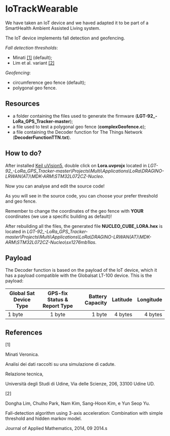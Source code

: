 # IoTrackWearable
We have taken an IoT device and we haved adapted it to be part of a SmartHealth Ambient Assisted Living system.

The IoT device implements fall detection and geofencing.

*Fall detection thresholds*:

- Minati [[1]](#1) (default);
- Lim et al. variant [[2]](#2)

*Geofencing*:

- circumference geo fence (default);
- polygonal geo fence.

## Resources
- a folder containing the files used to generate the firmware (**LGT-92_-LoRa_GPS_Tracker-master**);
- a file used to test a polygonal geo fence (**complexGeofence.c**);
- a file containing the Decoder function for The Things Network (**DecoderFunctionTTN.txt**).

## How to do?
After installed [Keil uVision5](http://www2.keil.com/mdk5/uvision/), double click on **Lora.uvprojx** located in *LGT-92_-LoRa_GPS_Tracker-master\Projects\Multi\Applications\LoRa\DRAGINO-LRWAN(AT)\MDK-ARM\STM32L072CZ-Nucleo*. 

Now you can analyse and edit the source code!

As you will see in the source code, you can choose your prefer threshold and geo fence. 

Remember to change the coordinates of the geo fence with **YOUR** coordinates (we use a specific building as default)!

After rebuilding all the files, the generated file **NUCLEO_CUBE_LORA.hex** is located in *LGT-92_-LoRa_GPS_Tracker-master\Projects\Multi\Applications\LoRa\DRAGINO-LRWAN(AT)\MDK-ARM\STM32L072CZ-Nucleo\sx1276mb1las*.

## Payload
The Decoder function is based on the payload of the IoT device, which it has a payload compatible with the Globalsat LT-100 device.
This is the payload:

| Global Sat Device Type|      GPS-fix Status \& Report Type|   Battery Capacity|Latitude|Longitude|
|-------------|:-------------:|-------:|------:| ------:|
| 1 byte |  1 byte | 1 byte |  4 bytes | 4 bytes |


## References
<a id="1">[1]</a> 

Minati Veronica. 

Analisi dei dati raccolti su una simulazione di cadute. 

Relazione tecnica,

Università degli Studi di Udine, Via delle Scienze, 206, 33100 Udine UD.

<a id="2">[2]</a> 

Dongha Lim, Chulho Park, Nam Kim, Sang-Hoon Kim, e Yun Seop Yu. 

Fall-detection algorithm using 3-axis acceleration: Combination with simple threshold and hidden markov model. 

Journal of Applied Mathematics, 2014, 09 2014.s